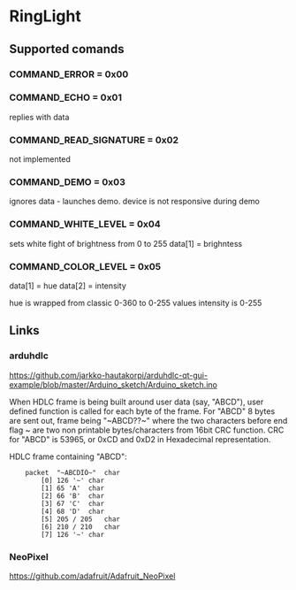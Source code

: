 # RingLight

## Supported comands
  
###     COMMAND_ERROR = 0x00
###    COMMAND_ECHO = 0x01
replies with data
###    COMMAND_READ_SIGNATURE = 0x02
not implemented
###    COMMAND_DEMO = 0x03
ignores data - launches demo. device is not responsive during demo
###    COMMAND_WHITE_LEVEL = 0x04
sets white fight of brightness from 0 to 255
data[1] = brighntess
###    COMMAND_COLOR_LEVEL = 0x05
data[1] = hue
data[2] = intensity

hue is wrapped from classic 0-360  to 0-255 values
intensity is 0-255

## Links
### arduhdlc
https://github.com/jarkko-hautakorpi/arduhdlc-qt-gui-example/blob/master/Arduino_sketch/Arduino_sketch.ino

When HDLC frame is being built around user data (say, "ABCD"), user defined function is called for each byte of the frame. For "ABCD" 8 bytes are sent out, frame being "~ABCD??~" where the two characters before end flag ~ are two non printable bytes/characters from 16bit CRC function. CRC for "ABCD" is 53965, or 0xCD and 0xD2 in Hexadecimal representation.

HDLC frame containing "ABCD":

		packet	"~ABCDÍÒ~"	char
			[0]	126 '~'	char
			[1]	65 'A'	char
			[2]	66 'B'	char
			[3]	67 'C'	char
			[4]	68 'D'	char
			[5]	205 / 205	char
			[6]	210 / 210	char
			[7]	126 '~'	char
      
      
### NeoPixel
https://github.com/adafruit/Adafruit_NeoPixel
